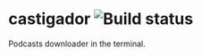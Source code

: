 # castigador ![Build status](https://travis-ci.org/NicolasWebDev/castigador.svg?branch=master)

Podcasts downloader in the terminal.

